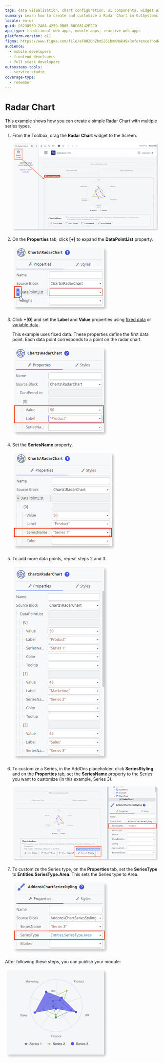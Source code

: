```yaml
---
tags: data visualization, chart configuration, ui components, widget usage, visual design
summary: Learn how to create and customize a Radar Chart in OutSystems 11 (O11) using fixed or variable data and series styling options.
locale: en-us
guid: C623895D-2A0A-4259-9B65-88C68142E2C9
app_type: traditional web apps, mobile apps, reactive web apps
platform-version: o11
figma: https://www.figma.com/file/eFWRZ0nZhm5J5ibmKMak49/Reference?node-id=2534:4614
audience:
  - mobile developers
  - frontend developers
  - full stack developers
outsystems-tools:
  - service studio
coverage-type:
  - remember
---
```


# Radar Chart

This example shows how you can create a simple Radar Chart with multiple series types.

1. From the Toolbox, drag the **Radar Chart** widget to the Screen.

    ![Screenshot showing the Radar Chart widget being dragged onto the screen in the development environment](images/chartradardrag-ss.png "Dragging Radar Chart Widget")

1. On the **Properties** tab, click **[+]** to expand the **DataPointList** property.

    ![Screenshot of the Properties tab with the DataPointList property expanded to show options](images/chartradar-expand-ss.png "Expanding DataPointList Property")

1. Click **+[0]** and set the **Label** and **Value** properties using [fixed data](chart-data-v2.md#populate-your-chart-with-fixed-data) or [variable data](chart-data-v2.md#populate-your-chart-with-variable-data). 

    This example uses fixed data. These properties define the first data point. Each data point corresponds to a point on the radar chart.  

    ![Screenshot illustrating how to set the Label and Value properties for a data point in the Radar Chart](images/chartradar-datapoint-ss.png "Setting Data Point Properties")

1. Set the **SeriesName** property.

    ![Screenshot showing the SeriesName property field in the Radar Chart widget's Properties tab](images/chartradar-seriesname-ss.png "Setting SeriesName Property")

1. To add more data points, repeat steps 2 and 3. 

    ![Screenshot demonstrating how to add more data points to the Radar Chart by repeating previous steps](images/chartradar-extra-datapoints-ss.png "Adding Additional Data Points")

1. To customize a Series, in the AddOns placeholder, click **SeriesStyling** and on the **Properties** tab, set the **SeriesName** property to the Series you want to customize (in this example, Series 3).

    ![Screenshot of the SeriesStyling option in the AddOns placeholder used to customize a series in the Radar Chart](images/chartradar-customize-series-ss.png "Customizing a Series in Radar Chart")

1. To customize the Series type, on the **Properties** tab, set the **SeriesType** to **Entities.SeriesType.Area**. This sets the Series type to Area.  

    ![Screenshot showing the SeriesType property set to Entities.SeriesType.Area in the Radar Chart Properties tab](images/chartradar-series-type-ss.png "Setting Series Type to Area")

After following these steps, you can publish your module:

![Image of the final Radar Chart result after publishing the module](images/chartradar-result.png "Final Radar Chart Result")

